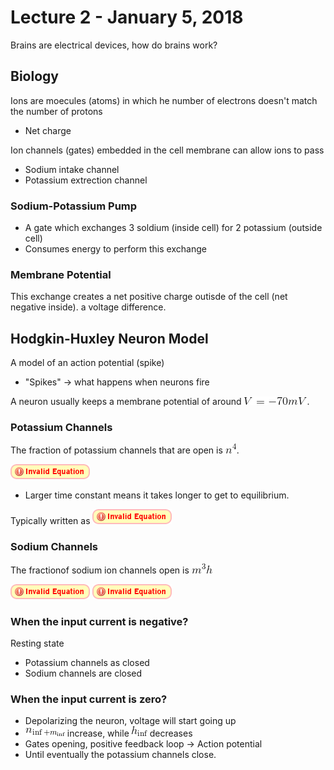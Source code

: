 # Lecture 2 - January 5, 2018

Brains are electrical devices, how do brains work?

## Biology

Ions are moecules (atoms) in which he number of electrons doesn't match the number of protons
- Net charge

Ion channels (gates) embedded in the cell membrane can allow ions to pass
- Sodium intake channel
- Potassium extrection channel

### Sodium-Potassium Pump
- A gate which exchanges 3 soldium (inside cell) for 2 potassium (outside cell)
- Consumes energy to perform this exchange

### Membrane Potential
This exchange creates a net positive charge outisde of the cell (net negative inside). a voltage difference.

## Hodgkin-Huxley Neuron Model
A model of an action potential (spike)
- "Spikes" -> what happens when neurons fire

A neuron usually keeps a membrane potential of around ![latex-243aa410-3ca3-487e-b5b2-427d1f3fe4b6](data/lecture2/latex-243aa410-3ca3-487e-b5b2-427d1f3fe4b6.png).

### Potassium Channels
The fraction of potassium channels that are open is ![latex-2c4bbfa9-353e-4bcf-8ba8-6c807289ffec](data/lecture2/latex-2c4bbfa9-353e-4bcf-8ba8-6c807289ffec.png).

![latex-4697c748-4ae5-4928-9e64-83f0f1719617](data/lecture2/latex-4697c748-4ae5-4928-9e64-83f0f1719617.png)

- Larger time constant means it takes longer to get to equilibrium.

Typically written as ![latex-26be3f36-8644-44ed-90c5-d04a54ab5fde](data/lecture2/latex-26be3f36-8644-44ed-90c5-d04a54ab5fde.png)

### Sodium Channels
The fractionof sodium ion channels open is ![latex-b1c7a763-b157-4cdf-bff7-9a40a5147d31](data/lecture2/latex-b1c7a763-b157-4cdf-bff7-9a40a5147d31.png)

![latex-aa26b88f-eeef-4731-b706-74b0682adc84](data/lecture2/latex-aa26b88f-eeef-4731-b706-74b0682adc84.png)
![latex-aa1c59a4-5219-4653-80da-2725560ee03f](data/lecture2/latex-aa1c59a4-5219-4653-80da-2725560ee03f.png)

### When the input current is negative?
Resting state
- Potassium channels as closed
- Sodium channels are closed

### When the input current is zero?
- Depolarizing the neuron, voltage will start going up
- ![latex-4aacfc41-df8e-4d27-a6d1-1ef16b0371a2](data/lecture2/latex-4aacfc41-df8e-4d27-a6d1-1ef16b0371a2.png) increase, while ![latex-658897ad-5791-4fed-9dfc-b9d0ec315ee3](data/lecture2/latex-658897ad-5791-4fed-9dfc-b9d0ec315ee3.png) decreases
- Gates opening, positive feedback loop -> Action potential
- Until eventually the potassium channels close.


